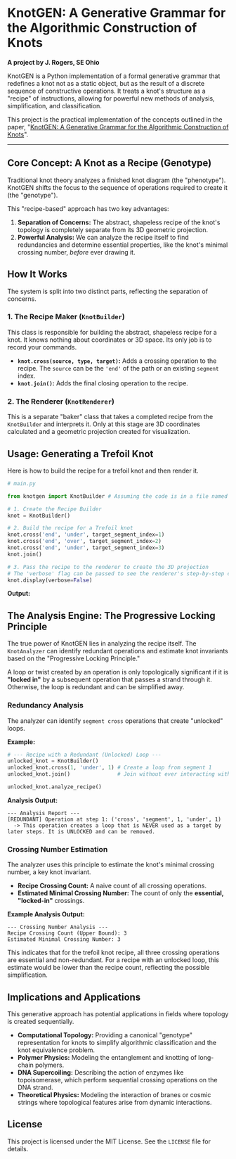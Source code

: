 # KnotGEN: A Generative Grammar for the Algorithmic Construction of Knots

**A project by J. Rogers, SE Ohio**

KnotGEN is a Python implementation of a formal generative grammar that redefines a knot not as a static object, but as the result of a discrete sequence of constructive operations. It treats a knot's structure as a "recipe" of instructions, allowing for powerful new methods of analysis, simplification, and classification.

This project is the practical implementation of the concepts outlined in the paper, "[KnotGEN: A Generative Grammar for the Algorithmic Construction of Knots](https://github.com/BuckRogers1965/KnotGen)".

---

## Core Concept: A Knot as a Recipe (Genotype)

Traditional knot theory analyzes a finished knot diagram (the "phenotype"). KnotGEN shifts the focus to the sequence of operations required to create it (the "genotype").

This "recipe-based" approach has two key advantages:
1.  **Separation of Concerns:** The abstract, shapeless recipe of the knot's topology is completely separate from its 3D geometric projection.
2.  **Powerful Analysis:** We can analyze the recipe itself to find redundancies and determine essential properties, like the knot's minimal crossing number, *before* ever drawing it.

## How It Works

The system is split into two distinct parts, reflecting the separation of concerns.

### 1. The Recipe Maker (`KnotBuilder`)
This class is responsible for building the abstract, shapeless recipe for a knot. It knows nothing about coordinates or 3D space. Its only job is to record your commands.

- **`knot.cross(source, type, target)`:** Adds a crossing operation to the recipe. The `source` can be the `'end'` of the path or an existing `segment` index.
- **`knot.join()`:** Adds the final closing operation to the recipe.

### 2. The Renderer (`KnotRenderer`)
This is a separate "baker" class that takes a completed recipe from the `KnotBuilder` and interprets it. Only at this stage are 3D coordinates calculated and a geometric projection created for visualization.

## Usage: Generating a Trefoil Knot

Here is how to build the recipe for a trefoil knot and then render it.

```python
# main.py

from knotgen import KnotBuilder # Assuming the code is in a file named knotgen.py

# 1. Create the Recipe Builder
knot = KnotBuilder()

# 2. Build the recipe for a Trefoil knot
knot.cross('end', 'under', target_segment_index=1)
knot.cross('end', 'over', target_segment_index=2)
knot.cross('end', 'under', target_segment_index=3)
knot.join()

# 3. Pass the recipe to the renderer to create the 3D projection
# The 'verbose' flag can be passed to see the renderer's step-by-step construction
knot.display(verbose=False)
```

**Output:**



## The Analysis Engine: The Progressive Locking Principle

The true power of KnotGEN lies in analyzing the recipe itself. The `KnotAnalyzer` can identify redundant operations and estimate knot invariants based on the "Progressive Locking Principle."

A loop or twist created by an operation is only topologically significant if it is **"locked in"** by a subsequent operation that passes a strand through it. Otherwise, the loop is redundant and can be simplified away.

### Redundancy Analysis
The analyzer can identify `segment cross` operations that create "unlocked" loops.

**Example:**
```python
# --- Recipe with a Redundant (Unlocked) Loop ---
unlocked_knot = KnotBuilder()
unlocked_knot.cross(1, 'under', 1) # Create a loop from segment 1
unlocked_knot.join()               # Join without ever interacting with the loop

unlocked_knot.analyze_recipe()
```

**Analysis Output:**
```
--- Analysis Report ---
[REDUNDANT] Operation at step 1: ('cross', 'segment', 1, 'under', 1)
  -> This operation creates a loop that is NEVER used as a target by later steps. It is UNLOCKED and can be removed.
```

### Crossing Number Estimation
The analyzer uses this principle to estimate the knot's minimal crossing number, a key knot invariant.

- **Recipe Crossing Count:** A naive count of all crossing operations.
- **Estimated Minimal Crossing Number:** The count of only the **essential, "locked-in"** crossings.

**Example Analysis Output:**
```
--- Crossing Number Analysis ---
Recipe Crossing Count (Upper Bound): 3
Estimated Minimal Crossing Number: 3
```

This indicates that for the trefoil knot recipe, all three crossing operations are essential and non-redundant. For a recipe with an unlocked loop, this estimate would be lower than the recipe count, reflecting the possible simplification.

## Implications and Applications

This generative approach has potential applications in fields where topology is created sequentially.

-   **Computational Topology:** Providing a canonical "genotype" representation for knots to simplify algorithmic classification and the knot equivalence problem.
-   **Polymer Physics:** Modeling the entanglement and knotting of long-chain polymers.
-   **DNA Supercoiling:** Describing the action of enzymes like topoisomerase, which perform sequential crossing operations on the DNA strand.
-   **Theoretical Physics:** Modeling the interaction of branes or cosmic strings where topological features arise from dynamic interactions.

## License
This project is licensed under the MIT License. See the `LICENSE` file for details.
